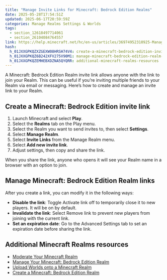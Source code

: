 ```yaml
---
title: "Manage Invite Links for Minecraft: Bedrock Edition Realms"
date: 2025-05-28T17:54:51Z
updated: 2025-06-17T20:59:59Z
categories: Manage Realms Settings & Worlds
tags:
  - section_12618497714061
  - section_26104084764557
link: https://help.minecraft.net/hc/en-us/articles/36974952310925-Manage-Invite-Links-for-Minecraft-Bedrock-Edition-Realms
hash:
  h_01JXXGPKQZXZGEXW08HRSH74V4: create-a-minecraft-bedrock-edition-invite-link
  h_01JXXGPKQZ6B242XFV275V90M1: manage-minecraft-bedrock-edition-realm-links
  h_01JXXGPKQZEMHEBXDZNA5QYQRR: additional-minecraft-realms-resources
---
```


A Minecraft: Bedrock Edition Realm invite link allows anyone with the link to join your Realm. This can be useful if you’re inviting multiple friends to your Realm via email or messaging. Here’s how to create and manage an invite link to your Realm.

## Create a Minecraft: Bedrock Edition invite link

1.  Launch Minecraft and select **Play**.
2.  Select the **Realms** tab on the Play menu.
3.  Select the Realm you want to send invites to, then select **Settings**.
4.  Select **Manage Realm**.
5.  Select **Invite Links** from the Manage Realm menu.
6.  Select **Add new invite link**.
7.  Adjust settings, then copy and share the link. 

When you share the link, anyone who opens it will see your Realm name in a browser with an option to join.

## Manage Minecraft: Bedrock Edition Realm links

After you create a link, you can modify it in the following ways:

- **Disable the link**: Toggle Activate link off to temporarily close it to new players. It will be on by default.
- **Invalidate the link**: Select Remove link to prevent new players from joining with the current link.
- **Set an expiration date**: Go to the Advanced Settings tab to set an expiration date before sharing the link.

## Additional Minecraft Realms resources

- [Moderate Your Minecraft Realm](./Moderate-Your-Minecraft-Realm.md)
- [Manage Your Minecraft: Bedrock Edition Realm](./Manage-Your-Minecraft-Bedrock-Edition-Realm.md)
- [Upload Worlds onto a Minecraft Realm](./Upload-Worlds-onto-a-Minecraft-Realm.md)
- [Create a Minecraft: Bedrock Edition Realm](../Create-or-Join-Realms/Create-a-Minecraft-Bedrock-Edition-Realm.md)
